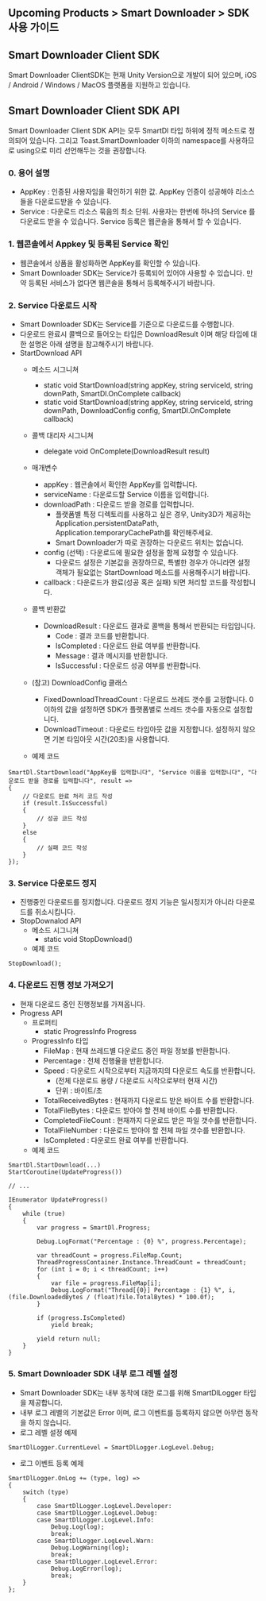 ## Upcoming Products > Smart Downloader > SDK 사용 가이드

## Smart Downloader Client SDK

Smart Downloader ClientSDK는 현재 Unity Version으로 개발이 되어 있으며, iOS / Android / Windows / MacOS 플랫폼을 지원하고 있습니다.

## **Smart Downloader Client SDK API**

Smart Downloader Client SDK API는 모두 SmartDl 타입 하위에 정적 메소드로 정의되어 있습니다. 그리고 Toast.SmartDownloader 이하의 namespace를 사용하므로 using으로 미리 선언해두는 것을 권장합니다.

### 0. 용어 설명
- AppKey : 인증된 사용자임을 확인하기 위한 값. AppKey 인증이 성공해야 리소스들을 다운로드받을 수 있습니다.
- Service : 다운로드 리소스 묶음의 최소 단위. 사용자는 한번에 하나의 Service 를 다운로드 받을 수 있습니다. Service 등록은 웹콘솔을 통해서 할 수 있습니다.

### 1. 웹콘솔에서 Appkey 및 등록된 Service 확인
- 웹콘솔에서 상품을 활성화하면 AppKey를 확인할 수 있습니다.
- Smart Downloader SDK는 Service가 등록되어 있어야 사용할 수 있습니다. 만약 등록된 서비스가 없다면 웹콘솔을 통해서 등록해주시기 바랍니다.

### 2. Service 다운로드 시작
- Smart Downloader SDK는 Service를 기준으로 다운로드를 수행합니다.
- 다운로드 완료시 콜백으로 들어오는 타입은 DownloadResult 이며 해당 타입에 대한 설명은 아래 설명을 참고해주시기 바랍니다.
- StartDownload API
    - 메소드 시그니쳐
        - static void StartDownload(string appKey, string serviceId, string downPath, SmartDl.OnComplete callback)
        - static void StartDownload(string appKey, string serviceId, string downPath, DownloadConfig config, SmartDl.OnComplete callback)
    - 콜백 대리자 시그니쳐
        - delegate void OnComplete(DownloadResult result)
    - 매개변수
        - appKey : 웹콘솔에서 확인한 AppKey를 입력합니다.
        - serviceName : 다운로드할 Service 이름을 입력합니다.
        - downloadPath : 다운로드 받을 경로를 입력합니다.
            - 플랫폼별 특정 디렉토리를 사용하고 싶은 경우, Unity3D가 제공하는 Application.persistentDataPath, Application.temporaryCachePath를 확인해주세요.
            - Smart Downloader가 따로 권장하는 다운로드 위치는 없습니다.
        - config (선택) : 다운로드에 필요한 설정을 함께 요청할 수 있습니다.
            - 다운로드 설정은 기본값을 권장하므로, 특별한 경우가 아니라면 설정 객체가 필요없는 StartDownload 메소드를 사용해주시기 바랍니다.
        - callback : 다운로드가 완료(성공 혹은 실패) 되면 처리할 코드를 작성합니다.
    - 콜백 반환값
        - DownloadResult : 다운로드 결과로 콜백을 통해서 반환되는 타입입니다.
            - Code : 결과 코드를 반환합니다.
            - IsCompleted : 다운로드 완료 여부를 반환합니다.
            - Message : 결과 메시지를 반환합니다.
            - IsSuccessful : 다운로드 성공 여부를 반환합니다. 
    - (참고) DownloadConfig 클래스
        - FixedDownloadThreadCount : 다운로드 쓰레드 갯수를 고정합니다. 0 이하의 값을 설정하면 SDK가 플랫폼별로 쓰레드 갯수를 자동으로 설정합니다.
        - DownloadTimeout : 다운로드 타임아웃 값을 지정합니다. 설정하지 않으면 기본 타임아웃 시간(20초)을 사용합니다.

    - 예제 코드

```
SmartDl.StartDownload("AppKey를 입력합니다", "Service 이름을 입력합니다", "다운로드 받을 경로를 입력합니다", result =>
{
    // 다운로드 완료 처리 코드 작성
    if (result.IsSuccessful)
    {
        // 성공 코드 작성
    } 
    else 
    {
        // 실패 코드 작성
    }
});
```

### 3. Service 다운로드 정지
- 진행중인 다운로드를 정지합니다. 다운로드 정지 기능은 일시정지가 아니라 다운로드를 취소시킵니다.
- StopDownalod API
    - 메소드 시그니쳐
        - static void StopDownload()
    - 예제 코드

```
StopDownload();
```

### 4. 다운로드 진행 정보 가져오기
- 현재 다운로드 중인 진행정보를 가져옵니다.
- Progress API
    - 프로퍼티
        - static ProgressInfo Progress
    - ProgressInfo 타입
        - FileMap : 현재 쓰레드별 다운로드 중인 파일 정보를 반환합니다.
        - Percentage : 전체 진행율을 반환합니다.
        - Speed : 다운로드 시작으로부터 지금까지의 다운로드 속도를 반환합니다.
            - (전체 다운로드 용량 / 다운로드 시작으로부터 현재 시간)
            - 단위 : 바이트/초
        - TotalReceivedBytes : 현재까지 다운로드 받은 바이트 수를 반환합니다.
        - TotalFileBytes : 다운로드 받아야 할 전체 바이트 수를 반환합니다.
        - CompletedFileCount : 현재까지 다운로드 받은 파일 갯수를 반환합니다.
        - TotalFileNumber : 다운로드 받아야 할 전체 파일 갯수를 반환합니다.
        - IsCompleted : 다운로드 완료 여부를 반환합니다.
    - 예제 코드

```
SmartDl.StartDownload(...)
StartCoroutine(UpdateProgress())

// ...

IEnumerator UpdateProgress()
{
    while (true)
    {
        var progress = SmartDl.Progress;

        Debug.LogFormat("Percentage : {0} %", progress.Percentage);

        var threadCount = progress.FileMap.Count;
        ThreadProgressContainer.Instance.ThreadCount = threadCount;
        for (int i = 0; i < threadCount; i++)
        {
            var file = progress.FileMap[i];
            Debug.LogFormat("Thread[{0}] Percentage : {1} %", i, (file.DownloadedBytes / (float)file.TotalBytes) * 100.0f);
        }

        if (progress.IsCompleted)
            yield break;

        yield return null;
    }
}
```

### 5. Smart Downloader SDK 내부 로그 레벨 설정
- Smart Downloader SDK는 내부 동작에 대한 로그를 위해 SmartDlLogger 타입을 제공합니다.
- 내부 로그 레벨의 기본값은 Error 이며, 로그 이벤트를 등록하지 않으면 아무런 동작을 하지 않습니다.
- 로그 레벨 설정 예제
```    
SmartDlLogger.CurrentLevel = SmartDlLogger.LogLevel.Debug;
```
- 로그 이벤트 등록 예제
```
SmartDlLogger.OnLog += (type, log) =>
{
    switch (type)
    {
        case SmartDlLogger.LogLevel.Developer:
        case SmartDlLogger.LogLevel.Debug:
        case SmartDlLogger.LogLevel.Info:
            Debug.Log(log);
            break;
        case SmartDlLogger.LogLevel.Warn:
            Debug.LogWarning(log);
            break;
        case SmartDlLogger.LogLevel.Error:
            Debug.LogError(log);
            break;
    }
};
```
